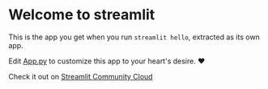 # Welcome to streamlit

This is the app you get when you run `streamlit hello`, extracted as its own app.

Edit [App.py](./App.py) to customize this app to your heart's desire. ❤️

Check it out on [Streamlit Community Cloud](https://st-hello-app.streamlit.app/)
